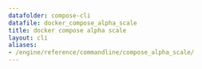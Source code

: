 ```yaml
---
datafolder: compose-cli
datafile: docker_compose_alpha_scale
title: docker compose alpha scale
layout: cli
aliases:
- /engine/reference/commandline/compose_alpha_scale/
---
```


<!--
Sorry, but the contents of this page are automatically generated from
Docker's source code. If you want to suggest a change to the text that appears
here, you'll need to find the string by searching this repo:
https://github.com/docker/compose
-->
